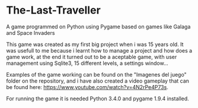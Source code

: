 # The-Last-Traveller
A game programmed on Python using Pygame based on games like Galaga and Space Invaders

This game was created as my first big project when i was 15 years old. It was usefull to me because i learnt how to manage a project and how does a game work,
at the end it turned out to be a aceptable game, with user management using Sqlite3, 15 different levels, a settings window... 

Examples of the game working can be found on the "Imagenes del juego" folder on the repository, and i have also created a video gameplay that can
be found here: https://www.youtube.com/watch?v=4N2rPe4P73s.

For running the game it is needed Python 3.4.0 and pygame 1.9.4 installed.
